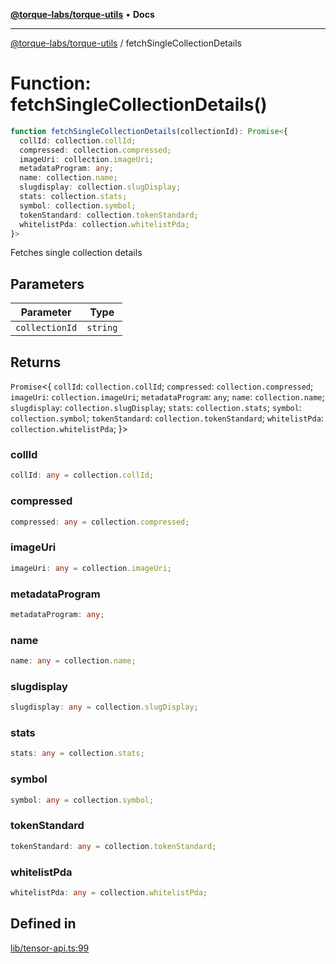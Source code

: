 [**@torque-labs/torque-utils**](../README.md) • **Docs**

***

[@torque-labs/torque-utils](../README.md) / fetchSingleCollectionDetails

# Function: fetchSingleCollectionDetails()

```ts
function fetchSingleCollectionDetails(collectionId): Promise<{
  collId: collection.collId;
  compressed: collection.compressed;
  imageUri: collection.imageUri;
  metadataProgram: any;
  name: collection.name;
  slugdisplay: collection.slugDisplay;
  stats: collection.stats;
  symbol: collection.symbol;
  tokenStandard: collection.tokenStandard;
  whitelistPda: collection.whitelistPda;
}>
```

Fetches single collection details

## Parameters

| Parameter | Type |
| ------ | ------ |
| `collectionId` | `string` |

## Returns

`Promise`\<\{
  `collId`: `collection.collId`;
  `compressed`: `collection.compressed`;
  `imageUri`: `collection.imageUri`;
  `metadataProgram`: `any`;
  `name`: `collection.name`;
  `slugdisplay`: `collection.slugDisplay`;
  `stats`: `collection.stats`;
  `symbol`: `collection.symbol`;
  `tokenStandard`: `collection.tokenStandard`;
  `whitelistPda`: `collection.whitelistPda`;
 \}\>

### collId

```ts
collId: any = collection.collId;
```

### compressed

```ts
compressed: any = collection.compressed;
```

### imageUri

```ts
imageUri: any = collection.imageUri;
```

### metadataProgram

```ts
metadataProgram: any;
```

### name

```ts
name: any = collection.name;
```

### slugdisplay

```ts
slugdisplay: any = collection.slugDisplay;
```

### stats

```ts
stats: any = collection.stats;
```

### symbol

```ts
symbol: any = collection.symbol;
```

### tokenStandard

```ts
tokenStandard: any = collection.tokenStandard;
```

### whitelistPda

```ts
whitelistPda: any = collection.whitelistPda;
```

## Defined in

[lib/tensor-api.ts:99](https://github.com/torque-labs/torque-utils/blob/fcba00c7b8994c0932484e8f489988b91291c603/lib/tensor-api.ts#L99)
